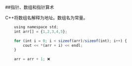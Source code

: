 ##指针、数组和指针算术

C++将数组名解释为地址。数组名为常量。

```javascript
    using namespace std;
    int arr[] = {1,2,3,4,5};
    
    for (int i = 0; i < sizeof(arr)/sizeof(int); i++) {
        cout << *(arr + i) << endl;
    }
    
    arr = arr + 1; ❌
```